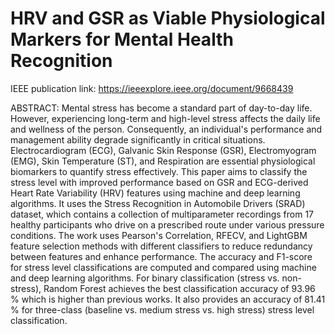 # HRV and GSR as Viable Physiological Markers for Mental Health Recognition

IEEE publication link: https://ieeexplore.ieee.org/document/9668439

ABSTRACT:
Mental stress has become a standard part of day-to-day life. However, experiencing long-term and high-level stress affects the daily life and wellness of the person. Consequently, an individual's performance and management ability degrade significantly in critical situations. Electrocardiogram (ECG), Galvanic Skin Response (GSR), Electromyogram (EMG), Skin Temperature (ST), and Respiration are essential physiological biomarkers to quantify stress effectively. This paper aims to classify the stress level with improved performance based on GSR and ECG-derived Heart Rate Variability (HRV) features using machine and deep learning algorithms. It uses the Stress Recognition in Automobile Drivers (SRAD) dataset, which contains a collection of multiparameter recordings from 17 healthy participants who drive on a prescribed route under various pressure conditions. The work uses Pearson's Correlation, RFECV, and LightGBM feature selection methods with different classifiers to reduce redundancy between features and enhance performance. The accuracy and F1-score for stress level classifications are computed and compared using machine and deep learning algorithms. For binary classification (stress vs. non-stress), Random Forest achieves the best classification accuracy of 93.96 % which is higher than previous works. It also provides an accuracy of 81.41 % for three-class (baseline vs. medium stress vs. high stress) stress level classification.
